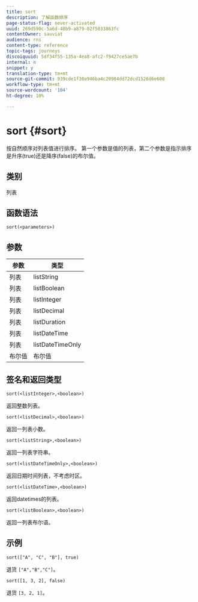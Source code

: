 ```yaml
---
title: sort
description: 了解函数排序
page-status-flag: never-activated
uuid: 269d590c-5a6d-40b9-a879-02f5033863fc
contentOwner: sauviat
audience: rns
content-type: reference
topic-tags: journeys
discoiquuid: 5df34f55-135a-4ea8-afc2-f9427ce5ae7b
internal: n
snippet: y
translation-type: tm+mt
source-git-commit: 939cde1f30a946ba4c20984dd72dcd1526d6e608
workflow-type: tm+mt
source-wordcount: '104'
ht-degree: 10%

---
```



# sort {#sort}

按自然顺序对列表值进行排序。 第一个参数是值的列表，第二个参数是指示排序是升序(true)还是降序(false)的布尔值。

## 类别

列表

## 函数语法

`sort(<parameters>)`

## 参数

| 参数 | 类型 |
|-----------|------------------|
| 列表 | listString |
| 列表 | listBoolean |
| 列表 | listInteger |
| 列表 | listDecimal |
| 列表 | listDuration |
| 列表 | listDateTime |
| 列表 | listDateTimeOnly |
| 布尔值 | 布尔值 |

## 签名和返回类型

`sort(<listInteger>,<boolean>)`

返回整数列表。

`sort(<listDecimal>,<boolean>)`

返回一列表小数。

`sort(<listString>,<boolean>)`

返回一列表字符串。

`sort(<listDateTimeOnly>,<boolean>)`

返回日期时间列表，不考虑时区。

`sort(<listDateTime>,<boolean>)`

返回datetimes的列表。

`sort(<listBoolean>,<boolean>)`

返回一列表布尔语。

## 示例

`sort(["A", "C", "B"], true)`

退货 `["A","B","C"]`。

`sort([1, 3, 2], false)`

退货 `[3, 2, 1]`。
